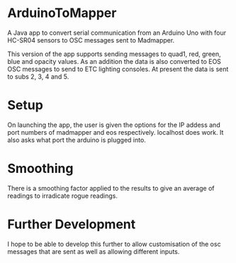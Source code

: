 # ArduinoToMapper

A Java app to convert serial communication from an Arduino Uno with four HC-SR04 sensors to OSC messages sent to Madmapper.

This version of the app supports sending messages to quad1, red, green, blue and opacity values. As an addition the data is also converted to EOS OSC messages to send to ETC lighting consoles. At present the data is sent to subs 2, 3, 4 and 5. 

# Setup
On launching the app, the user is given the options for the IP addess and port numbers of madmapper and eos respectively. localhost does work. It also asks what port the arduino is plugged into. 

# Smoothing

There is a smoothing factor applied to the results to give an average of readings to irradicate rogue readings.

# Further Development
I hope to be able to develop this further to allow customisation of the osc messages that are sent as well as allowing different inputs.
